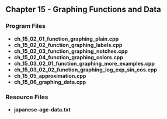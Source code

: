 ## Chapter 15 - Graphing Functions and Data

### Program Files
* **ch_15_02_01_function_graphing_plain.cpp**
* **ch_15_02_02_function_graphing_labels.cpp**
* **ch_15_02_03_function_graphing_notches.cpp**
* **ch_15_02_04_function_graphing_colors.cpp**
* **ch_15_03_02_01_function_graphing_more_examples.cpp**
* **ch_15_03_02_02_function_graphing_log_exp_sin_cos.cpp**
* **ch_15_05_approximation.cpp**
* **ch_15_06_graphing_data.cpp** 

### Resource Files
* **japanese-age-data.txt**
